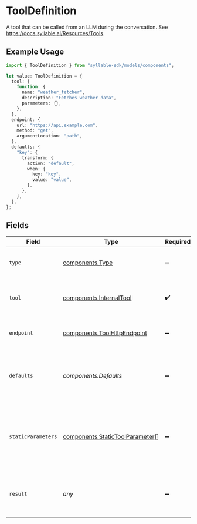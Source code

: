 # ToolDefinition

A tool that can be called from an LLM during the conversation. See https://docs.syllable.ai/Resources/Tools.

## Example Usage

```typescript
import { ToolDefinition } from "syllable-sdk/models/components";

let value: ToolDefinition = {
  tool: {
    function: {
      name: "weather_fetcher",
      description: "Fetches weather data",
      parameters: {},
    },
  },
  endpoint: {
    url: "https://api.example.com",
    method: "get",
    argumentLocation: "path",
  },
  defaults: {
    "key": {
      transform: {
        action: "default",
        when: {
          key: "key",
          value: "value",
        },
      },
    },
  },
};
```

## Fields

| Field                                                                                              | Type                                                                                               | Required                                                                                           | Description                                                                                        |
| -------------------------------------------------------------------------------------------------- | -------------------------------------------------------------------------------------------------- | -------------------------------------------------------------------------------------------------- | -------------------------------------------------------------------------------------------------- |
| `type`                                                                                             | [components.Type](../../models/components/type.md)                                                 | :heavy_minus_sign:                                                                                 | The action to take when the LLM calls the tool.                                                    |
| `tool`                                                                                             | [components.InternalTool](../../models/components/internaltool.md)                                 | :heavy_check_mark:                                                                                 | A tool definition to be used by the OpenAI API.                                                    |
| `endpoint`                                                                                         | [components.ToolHttpEndpoint](../../models/components/toolhttpendpoint.md)                         | :heavy_minus_sign:                                                                                 | The configuration for an HTTP API call.                                                            |
| `defaults`                                                                                         | *components.Defaults*                                                                              | :heavy_minus_sign:                                                                                 | The default values for the parameters of the function/tool call.                                   |
| `staticParameters`                                                                                 | [components.StaticToolParameter](../../models/components/statictoolparameter.md)[]                 | :heavy_minus_sign:                                                                                 | Parameters for the tool whose values should be set at config time (i.e., not provided by the LLM). |
| `result`                                                                                           | *any*                                                                                              | :heavy_minus_sign:                                                                                 | The optional result of the tool call. Only used for `context` tools.                               |